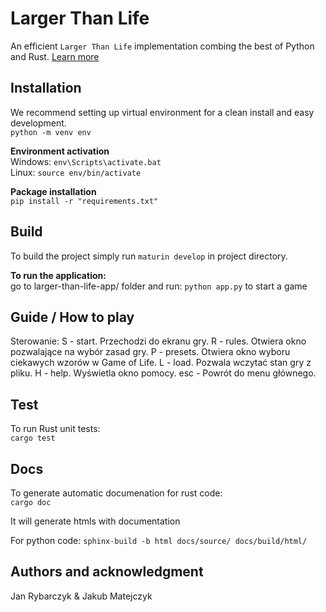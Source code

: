 # Larger Than Life
An efficient `Larger Than Life` implementation combing the best of Python and Rust. [Learn more](https://conwaylife.com/wiki/Larger_than_Life)

## Installation
We recommend setting up virtual environment for a clean install and easy development.\
`python -m venv env`

**Environment activation**\
Windows: `env\Scripts\activate.bat`\
Linux:  `source env/bin/activate`

**Package installation**\
`pip install -r "requirements.txt"`

## Build
To build the project simply run `maturin develop` in project directory.

**To run the application:**\
go to larger-than-life-app/ folder
and run:
`python app.py`
to start a game
## Guide / How to play
Sterowanie:
S - start. Przechodzi do ekranu gry.
R - rules. Otwiera okno pozwalające na wybór zasad gry.
P - presets. Otwiera okno wyboru ciekawych wzorów w Game of Life.
L - load. Pozwala wczytać stan gry z pliku.
H - help. Wyświetla okno pomocy.
esc - Powrót do menu głównego.
## Test
To run Rust unit tests:\
`cargo test`

## Docs 
To generate automatic documenation for rust code:\
`cargo doc`

It will generate htmls with documentation

For python code:
`sphinx-build -b html docs/source/ docs/build/html/`


## Authors and acknowledgment
Jan Rybarczyk & Jakub Matejczyk
